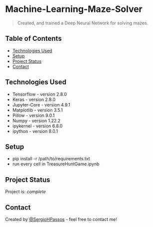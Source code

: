 # Machine-Learning-Maze-Solver
> Created, and trained a Deep Neural Network for solving mazes.

## Table of Contents
* [Technologies Used](#technologies-used)
* [Setup](#setup)
* [Project Status](#project-status)
* [Contact](#contact)


## Technologies Used
- Tensorflow - version 2.8.0
- Keras - version 2.8.0
- Jupyter-Core - version 4.9.1
- Matplotlib - version 3.5.1
- Pillow - version 9.0.1
- Numpy - version 1.22.2
- ipykernel - version 6.8.0
- ipython - version 8.0.1


## Setup
- pip install -r /path/to/requirements.txt
- run every cell in TreasureHuntGame.ipynb


## Project Status
Project is: _complete_


## Contact
Created by [@SergioHPassos](https://www.linkedin.com/in/sergio-passos-809aa114a/) - feel free to contact me!




